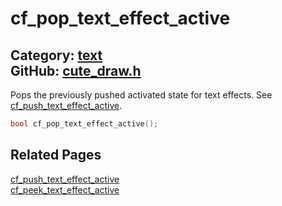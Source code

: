 [](../header.md ':include')

# cf_pop_text_effect_active

Category: [text](/api_reference?id=text)  
GitHub: [cute_draw.h](https://github.com/RandyGaul/cute_framework/blob/master/include/cute_draw.h)  
---

Pops the previously pushed activated state for text effects. See [cf_push_text_effect_active](/text/cf_push_text_effect_active.md).

```cpp
bool cf_pop_text_effect_active();
```

## Related Pages

[cf_push_text_effect_active](/text/cf_push_text_effect_active.md)  
[cf_peek_text_effect_active](/text/cf_peek_text_effect_active.md)  
